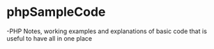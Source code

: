 # phpSampleCode
-PHP Notes, working examples and explanations of basic code that is useful to have all in one place


 
